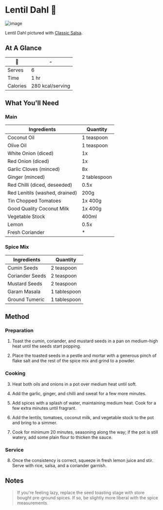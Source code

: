 # Lentil Dahl 🥘

![image](https://drive.google.com/uc?export=view&id=1wgNpJ5Y8XfwfvIM_kVZ_EPLn6pPzpT_H)

[//]: # (when adding google drive link, just replace the aset id, don't change anything else about the above link otherwise the image will not display)

Lentil Dahl pictured with [Classic Salsa](https://github.com/DearCM1/Notes/blob/master/recipes/files/classic_salsa.md).

## At A Glance

🥘 | -
-- | --
Serves | 6
Time | 1 hr
Calories | 280 kcal/serving

## What You'll Need

### **Main**

Ingredients | Quantity
-- | --
Coconut Oil | 1 teaspoon
Olive Oil | 1 teaspoon
White Onion (diced) | 1x
Red Onion (diced) | 1x
Garlic Cloves (minced) | 8x
Ginger (minced) | 2 tablespoon
Red Chilli (diced, deseeded) | 0.5x
Red Lenitils (washed, drained) | 200g
Tin Chopped Tomatoes | 1x 400g
Good Quality Coconut Milk | 1x 400g
Vegetable Stock | 400ml
Lemon | 0.5x
Fresh Coriander | *

### **Spice Mix**

Ingredients | Quantity
-- | --
Cumin Seeds | 2 teaspoon
Coriander Seeds | 2 teaspoon
Mustard Seeds | 2 teaspoon
Garam Masala | 1 tablespoon
Ground Tumeric | 1 tablespoon

## Method

### **Preparation**

1. Toast the cumin, coriander, and mustard seeds in a pan on medium-high heat until the seeds start popping.

2. Place the toasted seeds in a pestle and mortar with a generous pinch of flake salt and the rest of the spice mix and grind to a powder.

### **Cooking**

3. Heat both oils and onions in a pot over medium heat until soft.

4. Add the garlic, ginger, and chilli and sweat for a few more minutes.

5. Add spices with a splash of water, maintaining medium heat. Cook for a few extra minutes until fragrant.

6. Add the lentils, tomatoes, coconut milk, and vegetable stock to the pot and bring to a simmer.

7. Cook for minimum 20 minutes, seasoning along the way; if the pot is still watery, add some plain flour to thicken the sauce.

### **Service**

8. Once the consistency is correct, squeeze in fresh lemon juice and stir. Serve with rice, salsa, and a coriander garnish.

## Notes

> If you're feeling lazy, replace the seed toasting stage with store bought pre-ground spices. If so, be slightly more liberal with the spice measurements.